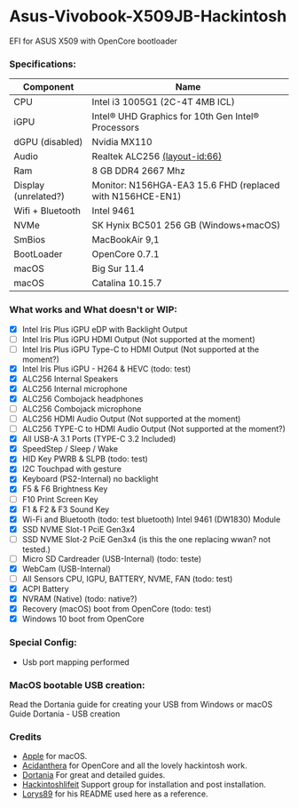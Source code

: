 # Asus-Vivobook-X509JB-Hackintosh
EFI for ASUS X509 with OpenCore bootloader

### Specifications:

| Component            | Name                                                     |
| -------------------- | -------------------------------------------------------- |
| CPU                  | Intel i3 1005G1 (2C-4T 4MB ICL)                          |
| iGPU                 | Intel® UHD Graphics for 10th Gen Intel® Processors       |
| dGPU (disabled)      | Nvidia MX110                                             |
| Audio                | Realtek ALC256 [(layout-id:66)](https://github.com/acidanthera/AppleALC/wiki/Supported-codecs) |
| Ram                  | 8 GB DDR4 2667 Mhz                                       |
| Display (unrelated?) | Monitor: N156HGA-EA3 15.6 FHD (replaced with N156HCE-EN1)|
| Wifi + Bluetooth     | Intel 9461                                               |
| NVMe                 | SK Hynix BC501 256 GB (Windows+macOS)                    |
| SmBios               | MacBookAir 9,1                                           |
| BootLoader           | OpenCore 0.7.1                                           |
| macOS                | Big Sur 11.4                                             |
| macOS                | Catalina 10.15.7                                         |

### What works and What doesn't or WIP:

- [x] Intel Iris Plus iGPU eDP with Backlight Output
- [ ] Intel Iris Plus iGPU HDMI Output (Not supported at the moment)
- [ ] Intel Iris Plus iGPU Type-C to HDMI Output (Not supported at the moment?)
- [x] Intel Iris Plus iGPU - H264 & HEVC (todo: test)
- [x] ALC256 Internal Speakers
- [x] ALC256 Internal microphone
- [x] ALC256 Combojack headphones
- [ ] ALC256 Combojack microphone
- [ ] ALC256 HDMI Audio Output (Not supported at the moment)
- [ ] ALC256 TYPE-C to HDMI Audio Output (Not supported at the moment?)
- [x] All USB-A 3.1 Ports (TYPE-C 3.2 Included)
- [x] SpeedStep / Sleep / Wake
- [x] HID Key PWRB & SLPB (todo: test)
- [x] I2C Touchpad with gesture
- [x] Keyboard (PS2-Internal) no backlight
- [x] F5 & F6 Brightness Key
- [ ] F10 Print Screen Key
- [x] F1 & F2 & F3 Sound Key
- [x] Wi-Fi and Bluetooth (todo: test bluetooth) Intel 9461 (DW1830) Module
- [x] SSD NVME Slot-1 PciE Gen3x4
- [ ] SSD NVME Slot-2 PciE Gen3x4 (is this the one replacing wwan? not tested.)
- [ ] Micro SD Cardreader (USB-Internal) (todo: teste)
- [x] WebCam (USB-Internal)
- [ ] All Sensors CPU, IGPU, BATTERY, NVME, FAN (todo: test)
- [x] ACPI Battery
- [x] NVRAM (Native) (todo: native?)
- [x] Recovery (macOS) boot from OpenCore (todo: test)
- [x] Windows 10 boot from OpenCore

### Special Config:
- Usb port mapping performed

### MacOS bootable USB creation:

Read the Dortania guide for creating your USB from Windows or macOS
Guide Dortania - USB creation

### Credits
- [Apple](https://apple.com) for macOS.
- [Acidanthera](https://github.com/acidanthera) for OpenCore and all the lovely hackintosh work.
- [Dortania](https://dortania.github.io/OpenCore-Install-Guide/config-laptop.plist/icelake.html) For great and detailed guides.
- [Hackintoshlifeit](https://github.com/Hackintoshlifeit) Support group for installation and post installation.
- [Lorys89](https://github.com/Lorys89/DELL_VOSTRO_5401-ICE-LAKE) for his README used here as a reference.
